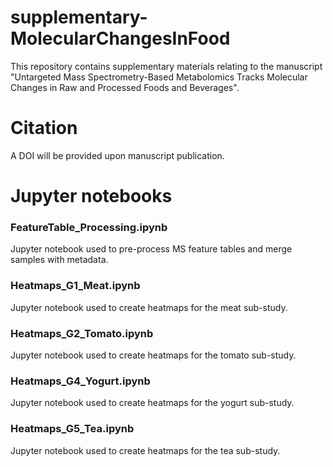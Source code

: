 # supplementary-MolecularChangesInFood

This repository contains supplementary materials relating to the manuscript "Untargeted Mass Spectrometry-Based Metabolomics Tracks Molecular Changes in Raw and Processed Foods and Beverages".

# Citation

A DOI will be provided upon manuscript publication.

# Jupyter notebooks

### FeatureTable_Processing.ipynb

Jupyter notebook used to pre-process MS feature tables and merge samples with metadata.

### Heatmaps_G1_Meat.ipynb

Jupyter notebook used to create heatmaps for the meat sub-study.

### Heatmaps_G2_Tomato.ipynb

Jupyter notebook used to create heatmaps for the tomato sub-study.

### Heatmaps_G4_Yogurt.ipynb

Jupyter notebook used to create heatmaps for the yogurt sub-study.

### Heatmaps_G5_Tea.ipynb

Jupyter notebook used to create heatmaps for the tea sub-study.
